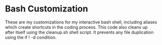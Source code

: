 # Bash Customization
These are my customizations for my interactive bash shell, including aliases which create shortcuts in the coding process.
This code also cleans up after itself using the cleanup.sh shell script.
It prevents any file duplication using the if ! -d condition. 
